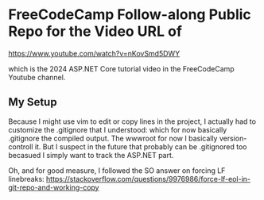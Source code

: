 # FreeCodeCamp Follow-along Public Repo for the Video URL of 

https://www.youtube.com/watch?v=nKovSmd5DWY

which is the 2024 ASP.NET Core tutorial video in the FreeCodeCamp Youtube channel.

## My Setup

Because I might use vim to edit or copy lines in the project, I actually had to customize the .gitignore that I understood:
which for now basically .gitignore the compiled output.  The wwwroot for now I basically version-controll it. But I suspect in the future that probably can be .gitignored too becasued I simply want to track the ASP.NET part.

Oh, and for good measure, I followed the SO answer on forcing LF linebreaks:
https://stackoverflow.com/questions/9976986/force-lf-eol-in-git-repo-and-working-copy
